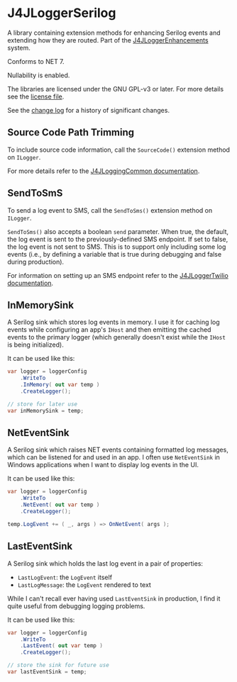 # J4JLoggerSerilog

A library containing extension methods for enhancing Serilog events and extending how they are routed. Part of the [J4JLoggerEnhancements](../../README.md) system.

Conforms to NET 7.

Nullability is enabled.

The libraries are licensed under the GNU GPL-v3 or later. For more details see the [license file](../../LICENSE.md).

See the [change log](changes.md) for a history of significant changes.

## Source Code Path Trimming

To include source code information, call the `SourceCode()` extension method on `ILogger`.

For more details refer to the [J4JLoggingCommon documentation](../../J4JLoggerCommon/docs/readme.md).

## SendToSmS

To send a log event to SMS, call the `SendToSms()` extension method on `ILogger`.

`SendToSms()` also accepts a boolean `send` parameter. When true, the default, the log event is sent to the previously-defined SMS endpoint. If set to false, the log event is not sent to SMS. This is to support only including some log events (i.e., by defining a variable that is true during debugging and false during production).

For information on setting up an SMS endpoint refer to the [J4JLoggerTwilio documentation](../../J4JLoggerTwilio/docs/readme.md).

## InMemorySink

A Serilog sink which stores log events in memory. I use it for caching log events while configuring an app's `IHost` and then emitting the cached events to the primary logger (which generally doesn't exist while the `IHost` is being initialized).

It can be used like this:

```csharp
var logger = loggerConfig
    .WriteTo
    .InMemory( out var temp )
    .CreateLogger();

// store for later use
var inMemorySink = temp;
```

## NetEventSink

A Serilog sink which raises NET events containing formatted log messages, which can be listened for and used in an app. I often use `NetEventSink` in Windows applications when I want to display log events in the UI.

It can be used like this:

```csharp
var logger = loggerConfig
    .WriteTo
    .NetEvent( out var temp )
    .CreateLogger();

temp.LogEvent += ( _, args ) => OnNetEvent( args );
```

## LastEventSink

A Serilog sink which holds the last log event in a pair of properties:

- `LastLogEvent`: the `LogEvent` itself
- `LastLogMessage`: the `LogEvent` rendered to text

While I can't recall ever having used `LastEventSink` in production, I find it quite useful from debugging logging problems.

It can be used like this:

```csharp
var logger = loggerConfig
    .WriteTo
    .LastEvent( out var temp )
    .CreateLogger();

// store the sink for future use
var lastEventSink = temp;
```
